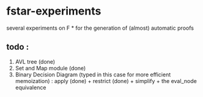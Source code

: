 # fstar-experiments
several experiments on F * for the generation of (almost) automatic proofs

## todo : 
1. AVL tree (done)
2. Set and Map module (done)
3. Binary Decision Diagram (typed in this case for more efficient memoization) : apply (done) + restrict (done) + simplify + the eval_node equivalence